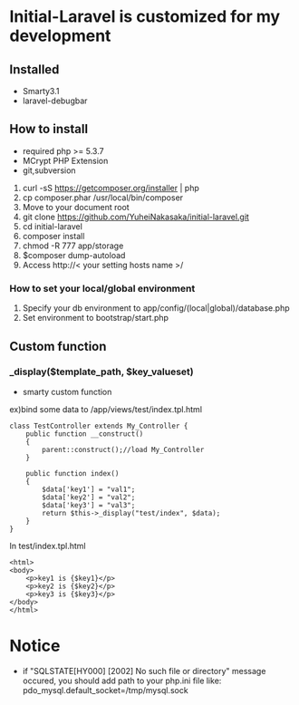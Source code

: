 # Initial-Laravel is customized for my development
## Installed

- Smarty3.1
- laravel-debugbar

## How to install

- required php >= 5.3.7
- MCrypt PHP Extension
- git,subversion

1. curl -sS https://getcomposer.org/installer | php
2. cp composer.phar /usr/local/bin/composer
3. Move to your document root
4. git clone https://github.com/YuheiNakasaka/initial-laravel.git
5. cd initial-laravel
6. composer install
7. chmod -R 777 app/storage
8. $composer dump-autoload
9. Access http://< your setting hosts name >/

### How to set your local/global environment

1. Specify your db environment to app/config/(local|global)/database.php
2. Set environment to bootstrap/start.php

## Custom function

### _display($template_path, $key_valueset)

- smarty custom function

ex)bind some data to /app/views/test/index.tpl.html

```
class TestController extends My_Controller {
    public function __construct()
    {
        parent::construct();//load My_Controller
    }
    
    public function index()
    {
        $data['key1'] = "val1";
        $data['key2'] = "val2";
        $data['key3'] = "val3";
        return $this->_display("test/index", $data);
    }
}
```
In test/index.tpl.html

```
<html>
<body>
    <p>key1 is {$key1}</p>
    <p>key2 is {$key2}</p>
    <p>key3 is {$key3}</p>
</body>
</html>
```

# Notice

- if "SQLSTATE[HY000] [2002] No such file or directory" message occured, you should add path to  your php.ini file like:
pdo_mysql.default_socket=/tmp/mysql.sock
